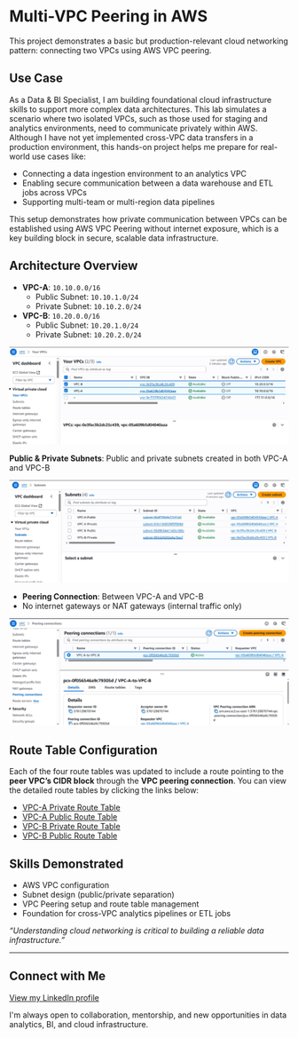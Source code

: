 # Multi-VPC Peering in AWS
This project demonstrates a basic but production-relevant cloud networking pattern: connecting two VPCs using AWS VPC peering.

## Use Case
As a Data & BI Specialist, I am building foundational cloud infrastructure skills to support more complex data architectures. This lab simulates a scenario where two isolated VPCs, such as those used for staging and analytics environments, need to communicate privately within AWS. 
Although I have not yet implemented cross-VPC data transfers in a production environment, this hands-on project helps me prepare for real-world use cases like:
- Connecting a data ingestion environment to an analytics VPC
- Enabling secure communication between a data warehouse and ETL jobs across VPCs
- Supporting multi-team or multi-region data pipelines

This setup demonstrates how private communication between VPCs can be established using AWS VPC Peering without internet exposure, which is a key building block in secure, scalable data infrastructure.

## Architecture Overview
- **VPC-A**: `10.10.0.0/16`
  - Public Subnet: `10.10.1.0/24`
  - Private Subnet: `10.10.2.0/24`
- **VPC-B**: `10.20.0.0/16`
  - Public Subnet: `10.20.1.0/24`
  - Private Subnet: `10.20.2.0/24`

![VPCs Setup](./Screenshots/VPCs.JPG)

**Public & Private Subnets**: Public and private subnets created in both VPC-A and VPC-B

![Public & Private Subnets](./Screenshots/Public%20&%20Private%20Subnets.JPG)

- **Peering Connection**: Between VPC-A and VPC-B
- No internet gateways or NAT gateways (internal traffic only)

![Peering Connection](./Screenshots/Peering%20Connection.JPG)

## Route Table Configuration
Each of the four route tables was updated to include a route pointing to the **peer VPC’s CIDR block** through the **VPC peering connection**.
You can view the detailed route tables by clicking the links below:
- [VPC-A Private Route Table](./Screenshots/VPC-A-Private-RT.JPG)
- [VPC-A Public Route Table](./Screenshots/VPC-A-Public-RT.JPG)
- [VPC-B Private Route Table](./Screenshots/VPC-B-Private-RT.JPG)
- [VPC-B Public Route Table](./Screenshots/VPC-B-Public-RT.JPG)


## Skills Demonstrated
- AWS VPC configuration
- Subnet design (public/private separation)
- VPC Peering setup and route table management
- Foundation for cross-VPC analytics pipelines or ETL jobs


 _“Understanding cloud networking is critical to building a reliable data infrastructure.”_

 ---

## Connect with Me

 [View my LinkedIn profile](https://www.linkedin.com/in/winnie-madikizella-data/)

I'm always open to collaboration, mentorship, and new opportunities in data analytics, BI, and cloud infrastructure.

